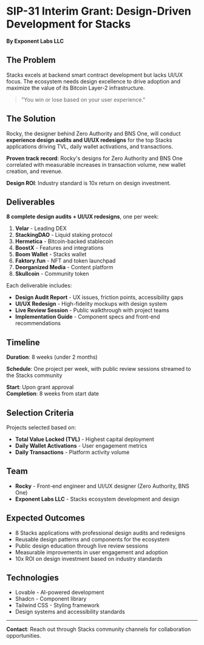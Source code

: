 # SIP-31 Interim Grant: Design-Driven Development for Stacks

**By Exponent Labs LLC**

## The Problem

Stacks excels at backend smart contract development but lacks UI/UX focus. The ecosystem needs design excellence to drive adoption and maximize the value of its Bitcoin Layer-2 infrastructure.

> "You win or lose based on your user experience."

## The Solution

Rocky, the designer behind Zero Authority and BNS One, will conduct **experience design audits and UI/UX redesigns** for the top Stacks applications driving TVL, daily wallet activations, and transactions.

**Proven track record**: Rocky's designs for Zero Authority and BNS One correlated with measurable increases in transaction volume, new wallet creation, and revenue.

**Design ROI**: Industry standard is 10x return on design investment.

## Deliverables

**8 complete design audits + UI/UX redesigns**, one per week:

1. **Velar** - Leading DEX
2. **StackingDAO** - Liquid staking protocol  
3. **Hermetica** - Bitcoin-backed stablecoin
4. **BoostX** - Features and integrations
5. **Boom Wallet** - Stacks wallet
6. **Faktory.fun** - NFT and token launchpad
7. **Deorganized Media** - Content platform
8. **Skullcoin** - Community token

Each deliverable includes:
- **Design Audit Report** - UX issues, friction points, accessibility gaps
- **UI/UX Redesign** - High-fidelity mockups with design system
- **Live Review Session** - Public walkthrough with project teams
- **Implementation Guide** - Component specs and front-end recommendations

## Timeline

**Duration**: 8 weeks (under 2 months)

**Schedule**: One project per week, with public review sessions streamed to the Stacks community

**Start**: Upon grant approval  
**Completion**: 8 weeks from start date

## Selection Criteria

Projects selected based on:
- **Total Value Locked (TVL)** - Highest capital deployment
- **Daily Wallet Activations** - User engagement metrics
- **Daily Transactions** - Platform activity volume

## Team

- **Rocky** - Front-end engineer and UI/UX designer (Zero Authority, BNS One)
- **Exponent Labs LLC** - Stacks ecosystem development and design

## Expected Outcomes

- 8 Stacks applications with professional design audits and redesigns
- Reusable design patterns and components for the ecosystem
- Public design education through live review sessions
- Measurable improvements in user engagement and adoption
- 10x ROI on design investment based on industry standards

## Technologies

- Lovable - AI-powered development
- Shadcn - Component library
- Tailwind CSS - Styling framework
- Design systems and accessibility standards

---

**Contact**: Reach out through Stacks community channels for collaboration opportunities.
